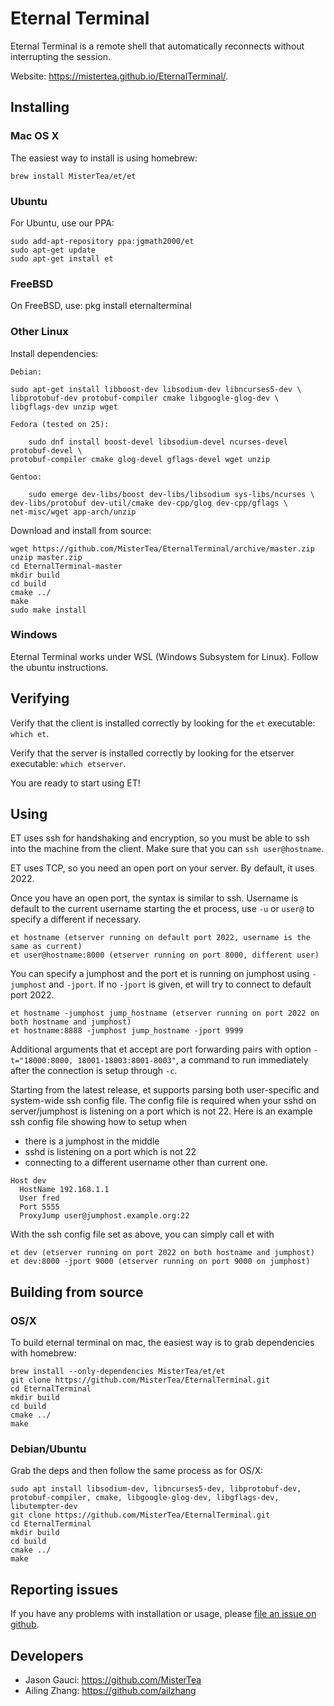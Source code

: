 # Eternal Terminal

Eternal Terminal is a remote shell that automatically reconnects without interrupting the session.

Website: <https://mistertea.github.io/EternalTerminal/>.

## Installing

### Mac OS X

The easiest way to install is using homebrew:

	brew install MisterTea/et/et

### Ubuntu

For Ubuntu, use our PPA:

	sudo add-apt-repository ppa:jgmath2000/et
	sudo apt-get update
	sudo apt-get install et

### FreeBSD
On FreeBSD, use:
        pkg install eternalterminal

### Other Linux

Install dependencies:

    Debian:

	sudo apt-get install libboost-dev libsodium-dev libncurses5-dev \
	libprotobuf-dev protobuf-compiler cmake libgoogle-glog-dev \
	libgflags-dev unzip wget

    Fedora (tested on 25):

        sudo dnf install boost-devel libsodium-devel ncurses-devel protobuf-devel \
	protobuf-compiler cmake glog-devel gflags-devel wget unzip

    Gentoo:

        sudo emerge dev-libs/boost dev-libs/libsodium sys-libs/ncurses \
	dev-libs/protobuf dev-util/cmake dev-cpp/glog dev-cpp/gflags \
	net-misc/wget app-arch/unzip

Download and install from source:

	wget https://github.com/MisterTea/EternalTerminal/archive/master.zip
	unzip master.zip
	cd EternalTerminal-master
	mkdir build
	cd build
	cmake ../
	make
	sudo make install

### Windows

Eternal Terminal works under WSL (Windows Subsystem for Linux).  Follow the ubuntu instructions.

## Verifying

Verify that the client is installed correctly by looking for the `et` executable: `which et`.

Verify that the server is installed correctly by looking for the etserver executable: `which etserver`.

You are ready to start using ET!

## Using

ET uses ssh for handshaking and encryption, so you must be able to ssh into the machine from the client. Make sure that you can `ssh user@hostname`.

ET uses TCP, so you need an open port on your server. By default, it uses 2022.


Once you have an open port, the syntax is similar to ssh. Username is default to the current username starting the et process, use `-u` or `user@` to specify a different if necessary.
```
et hostname (etserver running on default port 2022, username is the same as current)
et user@hostname:8000 (etserver running on port 8000, different user)
```
You can specify a jumphost and the port et is running on jumphost using `-jumphost` and `-jport`. If no `-jport` is given, et will try to connect to default port 2022.
```
et hostname -jumphost jump_hostname (etserver running on port 2022 on both hostname and jumphost)
et hostname:8888 -jumphost jump_hostname -jport 9999
```
Additional arguments that et accept are port forwarding pairs with option `-t="18000:8000, 18001-18003:8001-8003"`, a command to run immediately after the connection is setup through `-c`.

Starting from the latest release, et supports parsing both user-specific and system-wide ssh config file.
The config file is required when your sshd on server/jumphost is listening on a port which is not 22.
Here is an example ssh config file showing how to setup when
- there is a jumphost in the middle
- sshd is listening on a port which is not 22
- connecting to a different username other than current one.

```
Host dev
  HostName 192.168.1.1
  User fred
  Port 5555
  ProxyJump user@jumphost.example.org:22
```

With the ssh config file set as above, you can simply call et with

```
et dev (etserver running on port 2022 on both hostname and jumphost)
et dev:8000 -jport 9000 (etserver running on port 9000 on jumphost)
```

## Building from source

### OS/X

To build eternal terminal on mac, the easiest way is to grab dependencies with homebrew:

```
brew install --only-dependencies MisterTea/et/et
git clone https://github.com/MisterTea/EternalTerminal.git
cd EternalTerminal
mkdir build
cd build
cmake ../
make
```

### Debian/Ubuntu

Grab the deps and then follow the same process as for OS/X:

```
sudo apt install libsodium-dev, libncurses5-dev, libprotobuf-dev, protobuf-compiler, cmake, libgoogle-glog-dev, libgflags-dev, libutempter-dev
git clone https://github.com/MisterTea/EternalTerminal.git
cd EternalTerminal
mkdir build
cd build
cmake ../
make
```

## Reporting issues

If you have any problems with installation or usage, please [file an issue on github](https://github.com/MisterTea/EternalTerminal/issues).

## Developers

- Jason Gauci: https://github.com/MisterTea
- Ailing Zhang: https://github.com/ailzhang
